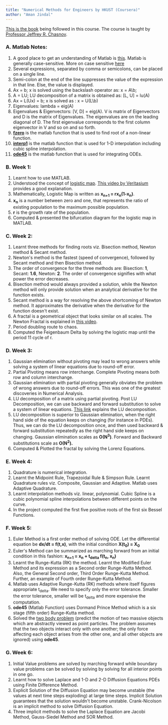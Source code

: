 ```yaml
---
title: "Numerical Methods for Engineers by HKUST (Coursera)"
author: "Aman Jindal"
---
```


<a href='https://www.math.hkust.edu.hk/~machas/numerical-methods-for-engineers.pdf' target="_blank">This is the book</a> being followed in this course. The course is taught by <a href ='https://www.math.hkust.edu.hk/~machas/' target="_blank">Professor Jeffrey R. Chasnov</a>.


### A. Matlab Notes:

1. A good place to get an understanding of Matlab is <a href='http://www.math.ucsd.edu/~bdriver/21d-s99/matlab-primer.html' target="_blank">this</a>. Matlab is generally case-sensitive. More on case sensitive <a href="https://www.mathworks.com/matlabcentral/answers/442925-is-matlab-case-sensitive-in-all-aspects" target="_blank">here</a>
2. Several expressions, separated by comma or semicolons, can be placed on a single line.
3. Semi-colon at the end of the line suppresses the value of the expression in that line. Else, the value is displayed.
4. Ax = b; x is solved using the backslash operator as: x = A\b;
5. A = LU; LU decomposition of a matrix is obtained as: [L, U] = lu(A)
6. Ax = L(Ux) = b; x is solved as : x = U\(L\b)
7. Eigenvalues: lambda = eig(A)
8. Eigenvalues & Eigenvectors: [V, D] = eig(A). V is matrix of Eigenvectors and D is the matrix of Eigenvalues. The eigenvalues are on the leading diagonal of D. The first eigenvalue corresponds to the first column eigenvector in V and so on and so forth.
9. <a href="https://www.mathworks.com/help/matlab/ref/fzero.html" target="_blank">**fzero**</a> is the matlab function that is used to find root of a non-linear function.
10. <a href="https://www.mathworks.com/help/matlab/ref/interp1.html" target="_blank">**interp1**</a> is the matlab function that is used for 1-D interpolation including cubic spline interpolation.
11. <a href="https://in.mathworks.com/help/matlab/ref/ode45.html" target="_blank">**ode45**</a> is the matlab function that is used for integrating ODEs. 

### B. Week 1:

1. Learnt how to use MATLAB. 
2. Understood the concept of <a href="https://en.wikipedia.org/wiki/Logistic_map" target="_blank">logistic map</a>. <a href='https://www.youtube.com/watch?v=ovJcsL7vyrk' target="_blank">This video by Veritasium</a> provides a good explanation. 
3. Mathematically, Logistic Map is written as **x<sub>n+1</sub> = rx<sub>n</sub>(1-x<sub>n</sub>)**. 
4. **x<sub>n</sub>** is a number between zero and one, that represents the ratio of existing population to the maximum possible population.
5. **r** is the growth rate of the population.
6. Computed & presented the bifurcation diagram for the logistic map in MATLAB. 


### C. Week 2:

1. Learnt three methods for finding roots viz. Bisection method, Newton method & Secant method.
2. Newton's method is the fastest (speed of convergence), followed by Secant method and then Bisection method. 
3. The order of convergence for the three methods are: Bisection: **1**, Secant: **1.6**, Newton: **2**. The order of convergence signifies with what power the error decreases.
4. Bisection method would always provided a solution, while the Newton method will only provide  solution when an analytical derivative for the function exists. 
5. Secant method is a way for resolving the above shortcoming of Newton method. It approximates the derivative when the derivative for the function doesn't exist.
6. A fractal is a geometrical object that looks similar on all scales. The Newton Fractal is explained in <a href='https://www.youtube.com/watch?v=TOR37v5GV5o' target="_blank">this video</a>.
7. Period doubling route to chaos.
8. Computed the Feigenbaum Delta by solving the logistic map until the period 11 cycle of r. 


### D. Week 3:

1. Gaussian elimination without pivoting may lead to wrong answers while solving a system of linear equations due to round-off error.
2. Partial Pivoting means row interchange. Complete Pivoting means both row and column interchange.
3. Gaussian elimination with partial pivoting generally obviates the problem of wrong answers due to round-off errors. This was one of the greatest discoveries in Numerical Analysis.
4. LU decomposition of a matrix using partial pivoting. Post LU Decomposition, we can use backward and forward substitution to solve a system of linear equations. <a href="https://www.math.ucdavis.edu/~linear/old/notes11.pdf" target="_blank">This link</a> explains the LU decomposition.
5. LU decomposition is superior to Gaussian elimination, when the right hand side of the equation keeps on changing (for instance in PDEs). Thus, we can do the LU decomposition once, and then used backward & forward substitution repeatedly as the right hand side keeps on changing. Gaussian elimination scales as **O(N<sup>3</sup>)**. Forward and Backward substitutions scale as **O(N<sup>2</sup>).**  
6. Computed & Plotted the fractal by solving the Lorenz Equations.

### E. Week 4:

1. Quadrature is numerical integration. 
2. Learnt the Midpoint Rule, Trapezoidal Rule & Simpson Rule. Learnt Quadrature rules viz. Composite, Gaussian and Adaptive. Matlab uses Adaptive Quadrature.
3. Learnt interpolation methods viz. linear, polynomial. Cubic Spline is a cubic polynomial spline interpolations between different points on the curve.
4. In the project computed the first five positive roots of the first six Bessel Functions.

### F. Week 5:

1. Euler Method is a first order method of solving ODE. Let the differential equation be **dx/dt = f(t,x)**, with the initial condition **X(t<sub>0</sub>) = X<sub>0</sub>**
2. Euler's Method can be summarized as marching forward from an initial condition in this fashion: **x<sub>n+1</sub> = x<sub>n</sub> + t<sub>delta</sub> f(t<sub>n</sub>, x<sub>n</sub>)**
3. Learnt the Runge-Kutta (RK) the method. Learnt the Modified Euler Method and its expression as a Second order Runge-Kutta Method. Also, the General Second order, Third Order Runge-Kutta Method. Further, an example of Fourth order Runge-Kutta Method. 
4. Matlab uses Adaptive Runge-Kutta (RK) methods where itself figures appropriate t<sub>delta</sub>. We need to specify only the error tolerance. Smaller the error tolerance, smaller will be t<sub>delta</sub> and more expensive the computation.
5. **ode45** (Matlab Function) uses Dormand Prince Method which is a six stage (fifth order) Runge-Kutta method.
6. Solved the <a href="https://en.wikipedia.org/wiki/Two-body_problem" target="_blank"> two body problem</a> (predict the motion of two massive objects which are abstractly viewed as point particles. The problem assumes that the two objects interact only with one another; the only force affecting each object arises from the other one, and all other objects are ignored) using **ode45**.

### G. Week 6:
   
1. Initial Value problems are solved by marching forward while boundary value problems can be solved by solving by solving for all interior points in one go.
2. Learnt how to solve Laplace and 1-D and 2-D Diffusion Equations PDEs using Finite Difference Method.
3. Explicit Solution of the Diffusion Equation may become unstable (the values at next time steps exploding) at large time steps. Implicit Solution guarantees that the solution wouldn't become unstable. Crank-Nicolson is an implicit method to solve Diffusion Equation.
4. Three implicit methods to solve the Laplace Equation are Jacobi Method, Gauss-Siedel Method and SOR Method.

